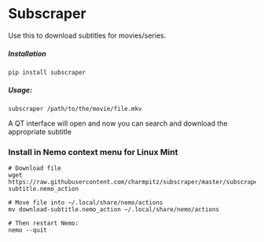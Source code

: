 # Subscraper
Use this to download subtitles for movies/series.

##### Installation
```
pip install subscraper
```

##### Usage:
```
subscraper /path/to/the/movie/file.mkv
```
A QT interface will open and now you can search and download the appropriate subtitle

### Install in Nemo context menu for Linux Mint
```
# Download file
wget https://raw.githubusercontent.com/charmpitz/subscraper/master/subscraper/download-subtitle.nemo_action

# Move file into ~/.local/share/nemo/actions
mv download-subtitle.nemo_action ~/.local/share/nemo/actions

# Then restart Nemo:
nemo --quit
```